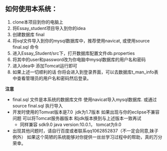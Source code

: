 ## 如何使用本系统：
1. clone本项目到你的电脑上
2. 将Essay_student项目导入到你的idea
3. 创建数据库 final
4. 将sql文件导入到你的mysql数据库中，推荐使用navicat, 或使用source final.sql 命令
5. 进入Essay_Student/src下，打开数据库配置文件db.properties
6. 将其中的user和password改为你电脑中mysql数据库的用户名和密码
7. 进入idea中 添加Tomcat运行即可
8. 如果上述一切顺利的话 你将会进入到登录界面，可以去数据库t_man_info表中查看管理员的用户名和密码然后登录。

**注意**
- final.sql 文件是本系统的数据库文件 使用navicat导入mysql数据库. 或通过source final.sql 执行导入
- 开发时使用的Tomvat版本是7.0  jdk为1.7版本 如果出现与你的eclipse不兼容问题 可以将Tomcat服务器版本 和jdk版本换到与上述版本一致再试
    - 同样兼容 sdk9.0 java version:10.0.1， tomcat为9.0 
- 出现其他问题时，请自行百度或者联系qq1062852837（不一定会同意,妹子例外）
如果这个简陋的系统能够对你提供一丝丝学习过程中的帮助，真的万分荣幸。
